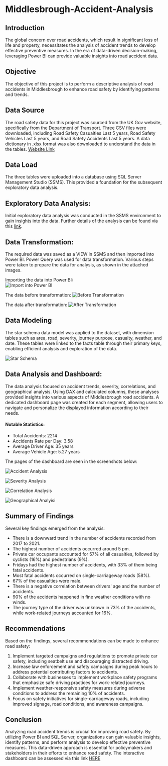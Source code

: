 # Middlesbrough-Accident-Analysis

## Introduction
The global concern over road accidents, which result in significant loss of life and property, necessitates the analysis of accident trends to develop effective preventive measures. In the era of data-driven decision-making, leveraging Power BI can provide valuable insights into road accident data.

## Objective
The objective of this project is to perform a descriptive analysis of road accidents in Middlesbrough to enhance road safety by identifying patterns and trends.

## Data Source
The road safety data for this project was sourced from the UK Gov website, specifically from the Department of Transport. Three CSV files were downloaded, including Road Safety Casualties Last 5 years, Road Safety Vehicles Last 5 years, and Road Safety Accidents Last 5 years. A data dictionary in .xlsx format was also downloaded to understand the data in the tables. [Website Link](https://www.data.gov.uk/dataset/cb7ae6f0-4be6-4935-9277-47e5ce24a11f/road-safety-data)
## Data Load
The three tables were uploaded into a database using SQL Server Management Studio (SSMS). This provided a foundation for the subsequent exploratory data analysis.

## Exploratory Data Analysis:
Initial exploratory data analysis was conducted in the SSMS environment to gain insights into the data. Further details of the analysis can be found via this [link](https://github.com/sa-diq/UK-Accident-Analysis/tree/main).
## Data Transformation:
The required data was saved as a VIEW in SSMS and then imported into Power BI. Power Query was used for data transformation. Various steps were taken to prepare the data for analysis, as shown in the attached images.

Importing the data into Power BI:<br>
![Import into Power BI](PowerBI_Screenshots/Data_import.png)

The data before transformation:
![Before Transformation](PowerBI_Screenshots/before_transformation.png)

The data after transformation:
![After Transformation](PowerBI_Screenshots/after_transformation.png)

## Data Modeling
The star schema data model was applied to the dataset, with dimension tables such as area, road, severity, journey purpose, casualty, weather, and date. These tables were linked to the facts table through their primary keys, enabling efficient analysis and exploration of the data.

![Star Schema](PowerBI_Screenshots/schema.png)

## Data Analysis and Dashboard:
The data analysis focused on accident trends, severity, correlations, and geographical analysis. Using DAX and calculated columns, these analyses provided insights into various aspects of Middlesbrough road accidents. A dedicated dashboard page was created for each segment, allowing users to navigate and personalize the displayed information according to their needs.
#### Notable Statistics:
* Total Accidents: 2214
* Accidents Rate per Day: 3.58
* Average Driver Age: 35 years
* Average Vehicle Age: 5.27 years

The pages of the dashboard are seen in the screenshots below:

![Accident Analysis](PowerBI_Screenshots/accident_analysis.png)

![Severity Analysis](PowerBI_Screenshots/severity_analysis.png)

![Correlation Analysis](PowerBI_Screenshots/correlation_analysis.png)

![Geographical Analyisi](PowerBI_Screenshots/geographical_analysis.png)

## Summary of Findings
Several key findings emerged from the analysis:
- There is a downward trend in the number of accidents recorded from 2017 to 2021.
- The highest number of accidents occurred around 5 pm.
- Private car occupants accounted for 57% of all casualties, followed by cyclists (16%) and pedestrians (9%).
- Fridays had the highest number of accidents, with 33% of them being fatal accidents.
- Most fatal accidents occurred on single-carriageway roads (58%).
- 67% of the casualties were male.
- There is a negative correlation between drivers' age and the number of accidents.
- 90% of the accidents happened in fine weather conditions with no winds.
- The journey type of the driver was unknown in 73% of the accidents, while work-related journeys accounted for 16%.

## Recommendations
Based on the findings, several recommendations can be made to enhance road safety:
1. Implement targeted campaigns and regulations to promote private car safety, including seatbelt use and discouraging distracted driving.
2. Increase law enforcement and safety campaigns during peak hours to address potential contributing factors to accidents.
3. Collaborate with businesses to implement workplace safety programs that emphasize safe driving practices for work-related journeys.
4. Implement weather-responsive safety measures during adverse conditions to address the remaining 10% of accidents.
5. Focus on safety initiatives for single-carriageway roads, including improved signage, road conditions, and awareness campaigns.

## Conclusion
Analyzing road accident trends is crucial for improving road safety. By utilizing Power BI and SQL Server, organizations can gain valuable insights, identify patterns, and perform analysis to develop effective preventive measures. This data-driven approach is essential for policymakers and stakeholders in their efforts to enhance road safety.
The interactive dashboard can be assessed via this link [HERE](https://app.powerbi.com/view?r=eyJrIjoiNWY0NGFmNjAtOWQzOC00ODIwLTk1YzEtZGUxMWUxOGQ3ZjExIiwidCI6IjVmZjhkZDRiLTBiZDMtNGRjYS1hNjc2LTgzNmQwN2I0MWNhMSIsImMiOjh9)

